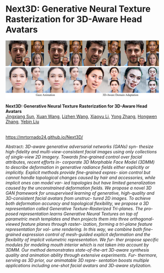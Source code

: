 # Next3D: Generative Neural Texture Rasterization for 3D-Aware Head Avatars

![Teaser image](./docs/teaser_v3.jpeg)

**Next3D: Generative Neural Texture Rasterization for 3D-Aware Head Avatars**<br>
[Jingxiang Sun](https://mrtornado24.github.io/), [Xuan Wang](https://xuanwangvc.github.io/), [Lizhen Wang](https://lizhenwangt.github.io/), [Xiaoyu Li](https://xiaoyu258.github.io/), [Yong Zhang](https://yzhang2016.github.io/yongnorriszhang.github.io/), [Hongwen Zhang](https://hongwenzhang.github.io/), [Yebin Liu](http://www.liuyebin.com/)<br><br>
<br>https://mrtornado24.github.io/Next3D/<br>

Abstract: *3D-aware generative adversarial networks (GANs) syn-
thesize high-fidelity and multi-view-consistent facial images
using only collections of single-view 2D imagery. Towards
fine-grained control over facial attributes, recent efforts in-
corporate 3D Morphable Face Model (3DMM) to describe
deformation in generative radiance fields either explicitly
or implicitly. Explicit methods provide fine-grained expres-
sion control but cannot handle topological changes caused
by hair and accessories, while implicit ones can model var-
ied topologies but have limited generalization caused by the
unconstrained deformation fields. We propose a novel 3D
GAN framework for unsupervised learning of generative,
high-quality and 3D-consistent facial avatars from unstruc-
tured 2D images. To achieve both deformation accuracy
and topological flexibility, we propose a 3D representation
called Generative Texture-Rasterized Tri-planes. The pro-
posed representation learns Generative Neural Textures on
top of parametric mesh templates and then projects them
into three orthogonal-viewed feature planes through raster-
ization, forming a tri-plane feature representation for vol-
ume rendering. In this way, we combine both fine-grained
expression control of mesh-guided explicit deformation and
the flexibility of implicit volumetric representation. We fur-
ther propose specific modules for modeling mouth interior
which is not taken into account by 3DMM. Our method
demonstrates state-of-the-art 3D-aware synthesis quality
and animation ability through extensive experiments. Fur-
thermore, serving as 3D prior, our animatable 3D repre-
sentation boosts multiple applications including one-shot
facial avatars and 3D-aware stylization.*
